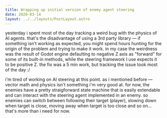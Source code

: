```yaml
---
title: Wrapping up initial version of enemy agent steering
date: 2020-03-14
layout: ../../layouts/PostLayout.astro
---
```


yesterday i spent most of the day tracking a weird bug with the physics of AI
agents. that's the disadvantage of using a 3rd party library — if something
isn't working as expected, you might spend hours hunting for the origin of the
problem and trying to make it work. in my case the weirdness was the result of
Godot engine defaulting to negative Z axis as "forward" for some of its built-in
methods, while the steering framework I use expects it to be positive Z. the fix
was a 5 min work, but tracking the issue took most of the day :/

i'm tired of working on AI steering at this point. as i mentioned before —
vector math and physics isn't something i'm very good at. for now, the enemies
have a pretty straigforward state machine that is easily extendable and can
interact with the steering agent implemented in an enemy. so enemies can switch
between following their target (player), slowing down when target is close,
moving away when target is too close and so on... that's more than i need for
now.
